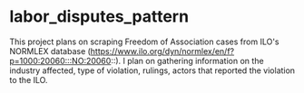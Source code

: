# labor_disputes_pattern

This project plans on scraping Freedom of Association cases from ILO's NORMLEX database (https://www.ilo.org/dyn/normlex/en/f?p=1000:20060:::NO:20060::). I plan on gathering information on the industry affected, type of violation, rulings, actors that reported the violation to the ILO. 
